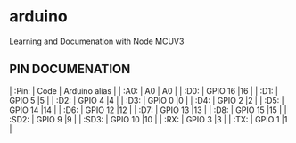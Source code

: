 # arduino
Learning and Documenation with Node MCUV3


## PIN DOCUMENATION


| :Pin: |	Code |	Arduino alias	|
| :A0: | A0	| A0 |
| :D0: | GPIO 16 |16 |
| :D1: | GPIO 5	|5 |
| :D2: | GPIO 4	|4 |
| :D3: | GPIO 0	|0 |
| :D4: | GPIO 2	|2 |
| :D5: | GPIO 14 |14 |
| :D6: | GPIO 12 |12 |
| :D7: | GPIO 13 |13 |
| :D8: | GPIO 15 |15 |
| :SD2:	| GPIO 9 |9 |
| :SD3:	| GPIO 10 |10 |
| :RX:	| GPIO 3 |3 |
| :TX:	| GPIO 1 |1 |
